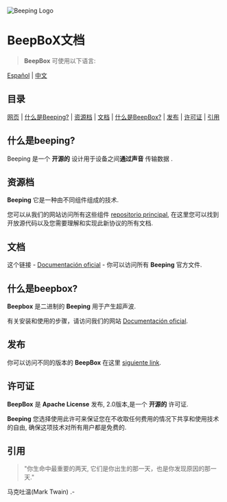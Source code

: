 ![Beeping Logo](https://beeping.io/assets/images/beeping/brand/brand48.png)

# BeepBoX文档

> **BeepBox** 可使用以下语言:

[Español](README.es.md) | [中文](README.zh-CN.md) 

## 目录

[网页](https://beeping.io) |
[什么是Beeping?](#qué-es-beeping) |
[资源档](#repositorios) |
[文档](#documentación) |
[什么是BeepBox?](#qué-es-beepbox) |
[发布](#releases) |
[许可证](#licencia) |
[引用](#frase)

## 什么是beeping?

Beeping 是一个 **开源的** 设计用于设备之间**通过声音** 传输数据 .

## 资源档

**Beeping** 它是一种由不同组件组成的技术.

您可以从我们的网站访问所有这些组件 [repositorio principal](https://github.com/beeping-io), 在这里您可以找到开放源代码以及您需要理解和实现此新协议的所有文档.

## 文档

这个链接 - [Documentación oficial](https://beeping-io.github.io/beeping/es) - 你可以访问所有 **Beeping** 官方文件.

## 什么是beepbox?

**Beepbox** 是二进制的 **Beeping** 用于产生超声波.

有关安装和使用的步骤，请访问我们的网站 [Documentación oficial](https://beeping-io.github.io/beeping/es).

## 发布

你可以访问不同的版本的 **BeepBox** 在这里 [siguiente link](https://github.com/beeping-io/beepbox/releases).

## 许可证

**BeepBox** 是 **Apache License** 发布, 2.0版本,是一个 **开源的** 许可证.

**Beeping** 您选择使用此许可来保证您在不收取任何费用的情况下共享和使用技术的自由, 确保这项技术对所有用户都是免费的.

## 引用

> "你生命中最重要的两天, 它们是你出生的那一天，也是你发现原因的那一天."

马克吐温(Mark Twain) .-




